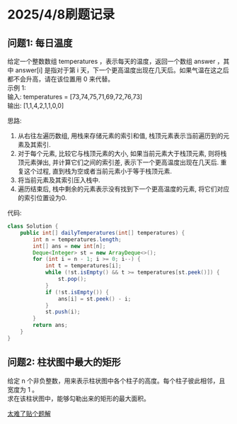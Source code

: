 # 2025/4/8刷题记录

## 问题1: 每日温度
  给定一个整数数组 temperatures ，表示每天的温度，返回一个数组 answer ，其中 answer[i] 是指对于第 i 天，下一个更高温度出现在几天后。如果气温在这之后都不会升高，请在该位置用 0 来代替。  
  示例 1:  
  输入: temperatures = [73,74,75,71,69,72,76,73]  
  输出: [1,1,4,2,1,1,0,0]  

思路:
  1. 从右往左遍历数组, 用栈来存储元素的索引和值, 栈顶元素表示当前遍历到的元素及其索引.
  2. 对于每个元素, 比较它与栈顶元素的大小, 如果当前元素大于栈顶元素, 则将栈顶元素弹出, 并计算它们之间的索引差, 表示下一个更高温度出现在几天后. 重复这个过程, 直到栈为空或者当前元素小于等于栈顶元素.
  3. 将当前元素及其索引压入栈中.
  4. 遍历结束后, 栈中剩余的元素表示没有找到下一个更高温度的元素, 将它们对应的索引位置设为0.

代码:
```java
class Solution {
    public int[] dailyTemperatures(int[] temperatures) {
        int n = temperatures.length;
        int[] ans = new int[n];
        Deque<Integer> st = new ArrayDeque<>();
        for (int i = n - 1; i >= 0; i--) {
            int t = temperatures[i];
            while (!st.isEmpty() && t >= temperatures[st.peek()]) {
                st.pop();
            }
            if (!st.isEmpty()) {
                ans[i] = st.peek() - i;
            }
            st.push(i);
        }
        return ans;
    }
}
```

## 问题2: 柱状图中最大的矩形
  给定 n 个非负整数，用来表示柱状图中各个柱子的高度。每个柱子彼此相邻，且宽度为 1 。  
  求在该柱状图中，能够勾勒出来的矩形的最大面积。  

[太难了贴个题解](https://leetcode.cn/problems/largest-rectangle-in-histogram/solutions/2695467/dan-diao-zhan-fu-ti-dan-pythonjavacgojsr-89s7/?envType=study-plan-v2&envId=top-100-liked)
